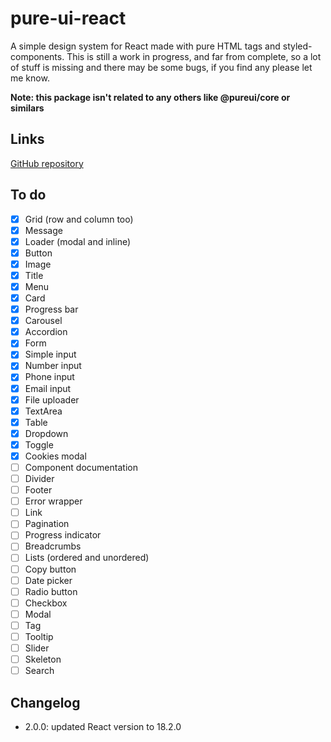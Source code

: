 # pure-ui-react

A simple design system for React made with pure HTML tags and styled-components. This is still a work in progress, and far from complete, so a lot of stuff is missing and there may be some bugs, if you find any please let me know.

**Note: this package isn't related to any others like @pureui/core or similars**

## Links
[GitHub repository](https://github.com/YoguiSan/pure-ui)
## To do

- [X] Grid (row and column too)
- [x] Message
- [X] Loader (modal and inline)
- [X] Button
- [X] Image
- [x] Title
- [X] Menu
- [X] Card
- [X] Progress bar
- [X] Carousel
- [X] Accordion
- [X] Form
- [X] Simple input
- [X] Number input
- [X] Phone input
- [X] Email input
- [X] File uploader
- [X] TextArea
- [X] Table
- [X] Dropdown
- [X] Toggle
- [X] Cookies modal
- [ ] Component documentation
- [ ] Divider
- [ ] Footer
- [ ] Error wrapper
- [ ] Link
- [ ] Pagination
- [ ] Progress indicator
- [ ] Breadcrumbs
- [ ] Lists (ordered and unordered)
- [ ] Copy button
- [ ] Date picker
- [ ] Radio button
- [ ] Checkbox
- [ ] Modal
- [ ] Tag
- [ ] Tooltip
- [ ] Slider
- [ ] Skeleton
- [ ] Search

## Changelog

- 2.0.0: updated React version to 18.2.0
